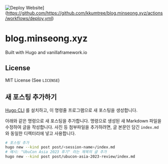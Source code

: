 ![Deploy Website](https://github.com/kkumtree/blog.minseong.xyz/actions/workflows/deploy.yml/badge.svg)](https://github.com/https://github.com/kkumtree/blog.minseong.xyz/actions/workflows/deploy.yml)

# blog.minseong.xyz

Built with Hugo and vanillaframework.io

## License

MIT License (See `LICENSE`)

## 새 포스팅 추가하기

 [Hugo CLI](https://gohugo.io/getting-started/installing/) 를 설치하고, 이 명령줄 프로그램으로 새 포스팅을 생성합니다.

아래와 같은 명령으로 새 포스팅을 추가합니다. 명령으로 생성된 새 Markdown 파일을 수정하여 글을 작성합니다.
사진 등 첨부파일을 추가하려면, 글 본문인 담긴 `index.md` 와 동일한 디렉터리에 넣고 사용합니다.

```bash
# 포스팅 추가
hugo new --kind post post/<session-name>/index.md
# 예시: "UbuCon Asia 2023 후기" 라는 제목의 글 추가
hugo new --kind post post/ubucon-asia-2023-review/index.md

```

